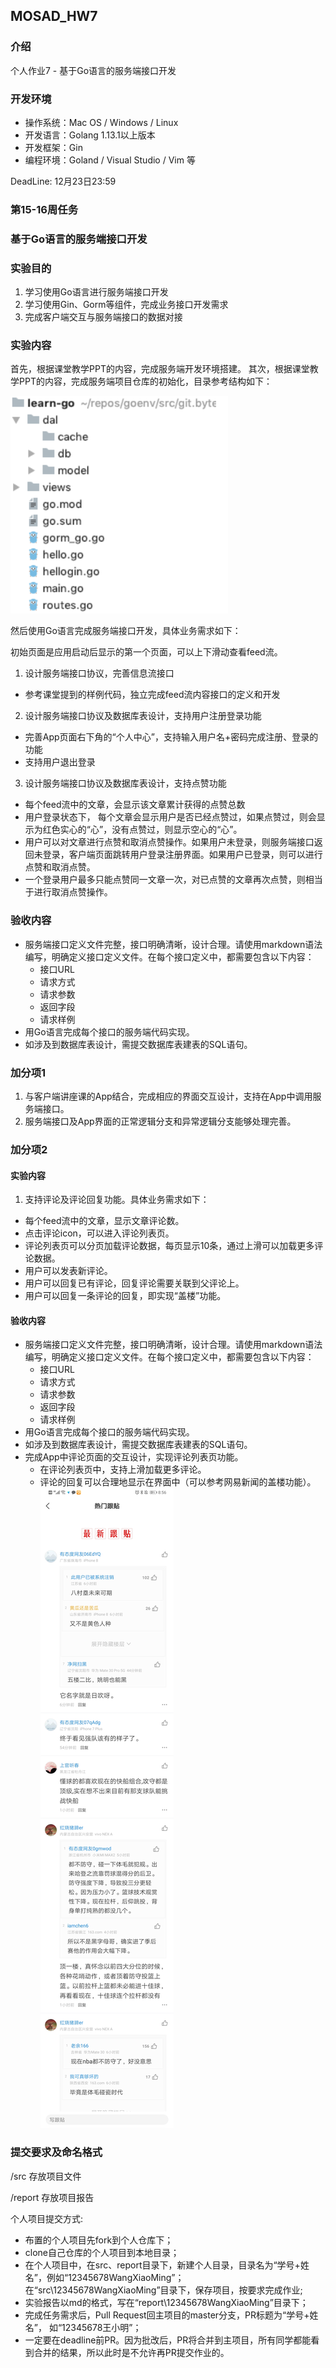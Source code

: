 ## MOSAD_HW7

### 介绍

个人作业7 - 基于Go语言的服务端接口开发

###  开发环境

* 操作系统：Mac OS / Windows / Linux
* 开发语言：Golang 1.13.1以上版本
* 开发框架：Gin
* 编程环境：Goland / Visual Studio / Vim 等

DeadLine: 12月23日23:59 

### 第15-16周任务

###  基于Go语言的服务端接口开发

### 实验目的

1. 学习使用Go语言进行服务端接口开发
2. 学习使用Gin、Gorm等组件，完成业务接口开发需求
3. 完成客户端交互与服务端接口的数据对接

### 实验内容

首先，根据课堂教学PPT的内容，完成服务端开发环境搭建。
其次，根据课堂教学PPT的内容，完成服务端项目仓库的初始化，目录参考结构如下：

![page1](./manual/img/mljg.png)

然后使用Go语言完成服务端接口开发，具体业务需求如下：

初始页面是应用启动后显示的第一个页面，可以上下滑动查看feed流。

1. 设计服务端接口协议，完善信息流接口
  - 参考课堂提到的样例代码，独立完成feed流内容接口的定义和开发
2. 设计服务端接口协议及数据库表设计，支持用户注册登录功能
  - 完善App页面右下角的“个人中心”，支持输入用户名+密码完成注册、登录的功能
  - 支持用户退出登录
3. 设计服务端接口协议及数据库表设计，支持点赞功能
  - 每个feed流中的文章，会显示该文章累计获得的点赞总数
  - 用户登录状态下， 每个文章会显示用户是否已经点赞过，如果点赞过，则会显示为红色实心的“心”，没有点赞过，则显示空心的“心”。
  - 用户可以对文章进行点赞和取消点赞操作。如果用户未登录，则服务端接口返回未登录，客户端页面跳转用户登录注册界面。如果用户已登录，则可以进行点赞和取消点赞。
  - 一个登录用户最多只能点赞同一文章一次，对已点赞的文章再次点赞，则相当于进行取消点赞操作。

### 验收内容

- 服务端接口定义文件完整，接口明确清晰，设计合理。请使用markdown语法编写，明确定义接口定义文件。在每个接口定义中，都需要包含以下内容：
  - 接口URL
  - 请求方式
  - 请求参数
  - 返回字段
  - 请求样例
- 用Go语言完成每个接口的服务端代码实现。
- 如涉及到数据库表设计，需提交数据库表建表的SQL语句。


### 加分项1
1. 与客户端讲座课的App结合，完成相应的界面交互设计，支持在App中调用服务端接口。
2. 服务端接口及App界面的正常逻辑分支和异常逻辑分支能够处理完善。

### 加分项2

#### 实验内容
1. 支持评论及评论回复功能。具体业务需求如下：
  - 每个feed流中的文章，显示文章评论数。
  - 点击评论icon，可以进入评论列表页。
  - 评论列表页可以分页加载评论数据，每页显示10条，通过上滑可以加载更多评论数据。
  - 用户可以发表新评论。
  - 用户可以回复已有评论，回复评论需要关联到父评论上。
  - 用户可以回复一条评论的回复，即实现“盖楼”功能。

#### 验收内容
- 服务端接口定义文件完整，接口明确清晰，设计合理。请使用markdown语法编写，明确定义接口定义文件。在每个接口定义中，都需要包含以下内容：
  - 接口URL
  - 请求方式
  - 请求参数
  - 返回字段
  - 请求样例
- 用Go语言完成每个接口的服务端代码实现。
- 如涉及到数据库表设计，需提交数据库表建表的SQL语句。
- 完成App中评论页面的交互设计，实现评论列表页功能。
  - 在评论列表页中，支持上滑加载更多评论。
  - 评论的回复可以合理地显示在界面中（可以参考网易新闻的盖楼功能）。
 ![page1](./manual/img/wyxw.jpeg)
  

### 提交要求及命名格式

/src 存放项目文件

/report 存放项目报告

个人项目提交方式:

- 布置的个人项目先fork到个人仓库下；
- clone自己仓库的个人项目到本地目录；
- 在个人项目中，在src、report目录下，新建个人目录，目录名为“学号+姓名”，例如“12345678WangXiaoMing”；
在“src\12345678WangXiaoMing”目录下，保存项目，按要求完成作业;
- 实验报告以md的格式，写在“report\12345678WangXiaoMing”目录下；
- 完成任务需求后，Pull Request回主项目的master分支，PR标题为“学号+姓名”， 如“12345678王小明”；
- 一定要在deadline前PR。因为批改后，PR将合并到主项目，所有同学都能看到合并的结果，所以此时是不允许再PR提交作业的。

